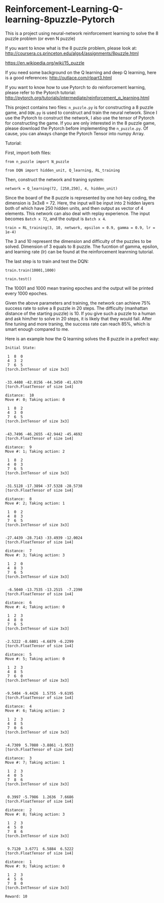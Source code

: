 # Reinforcement-Learning-Q-learning-8puzzle-Pytorch
This is a project using neural-network reinforcement learning to solve the 8 puzzle problem (or even N puzzle)

If you want to know what is the 8 puzzle problem, please look at:
http://coursera.cs.princeton.edu/algs4/assignments/8puzzle.html

https://en.wikipedia.org/wiki/15_puzzle

If you need some background on the Q learning and deep Q learning, here is a good references:
http://outlace.com/rlpart3.html

If you want to know how to use Pytorch to do reinforcement learning, please refer to the Pytorch tutorial:
http://pytorch.org/tutorials/intermediate/reinforcement_q_learning.html

This project contains two files: `n_puzzle.py` is for constructing a 8 puzzle game, and `DQN.py` is used to construct and train the neural network. Since I use the Pytorch to construct the network, I also use the tensor of Pytorch for constructing the game. If you are only interested in the 8 puzzle game, please download the Pytorch before implementing the `n_puzzle.py`. Of cause, you can always change the Pytorch Tensor into numpy Array.


Tutorial:

First, import both files:

`from n_puzzle import N_puzzle`

`from DQN import hidden_unit, Q_learning, RL_training`

Then, construct the network and traning system:

`network = Q_learning(72, [250,250], 4, hidden_unit)`

Since the board of the 8 puzzle is represented by one hot-key coding, the dimension is 3x3x8 = 72. Here, the input will be input into 2 hidden layers both of which have 250 hidden units, and then output as vector of 4 elements. This network can also deal with replay experience. The input becomes `Batch x 72`, and the output is `Batch x 4`.

`train = RL_training(3, 10, network, epsilon = 0.9, gamma = 0.9, lr = 1e-4)`

The 3 and 10 represent the dimension and difficulty of the puzzles to be solved. Dimension of 3 equals to 8 puzzle. The fucntion of gamma, epsilon, and learning rate (lr) can be found at the reinforcement leanrning tutorial.

The last step is to train and test the DQN:

`train.train(10001,1000)`

`train.test()`

The 10001 and 1000 mean traning epoches and the output will be printed every 1000 epoches.

Given the above parameters and training, the network can achieve 75% success rate to solve a 8 puzzle in 20 steps. The difficulty (manhattan distance of the starting puzzle) is 10. If you give such a puzzle to a human and ask him/her to solve in 20 steps, it is likely that they would fail. After fine tuning and more traning, the success rate can reach 85%, which is smart enough compared to me.


Here is an example how the Q learning solves the 8 puzzle in a prefect way:
```
Initial State:

 1  8  0
 4  3  2
 7  6  5
[torch.IntTensor of size 3x3]


-33.4408 -42.0156 -44.3450 -41.6370
[torch.FloatTensor of size 1x4]

distance:  10
Move #: 0; Taking action: 0

 1  8  2
 4  3  0
 7  6  5
[torch.IntTensor of size 3x3]


-43.7496 -46.2655 -42.9442 -45.4692
[torch.FloatTensor of size 1x4]

distance:  9
Move #: 1; Taking action: 2

 1  8  2
 4  0  3
 7  6  5
[torch.IntTensor of size 3x3]


-31.5128 -17.3894 -37.5328 -28.5738
[torch.FloatTensor of size 1x4]

distance:  8
Move #: 2; Taking action: 1

 1  0  2
 4  8  3
 7  6  5
[torch.IntTensor of size 3x3]


-27.4439 -28.7143 -33.4939 -12.0024
[torch.FloatTensor of size 1x4]

distance:  7
Move #: 3; Taking action: 3

 1  2  0
 4  8  3
 7  6  5
[torch.IntTensor of size 3x3]


 -6.5040 -13.7535 -13.2515  -7.2390
[torch.FloatTensor of size 1x4]

distance:  6
Move #: 4; Taking action: 0

 1  2  3
 4  8  0
 7  6  5
[torch.IntTensor of size 3x3]


-2.5222 -8.6801 -4.6879 -6.2299
[torch.FloatTensor of size 1x4]

distance:  5
Move #: 5; Taking action: 0

 1  2  3
 4  8  5
 7  6  0
[torch.IntTensor of size 3x3]


-9.5404 -9.4426  1.5755 -9.6195
[torch.FloatTensor of size 1x4]

distance:  4
Move #: 6; Taking action: 2

 1  2  3
 4  8  5
 7  0  6
[torch.IntTensor of size 3x3]


-4.7309  5.7080 -3.8861 -1.9533
[torch.FloatTensor of size 1x4]

distance:  3
Move #: 7; Taking action: 1

 1  2  3
 4  0  5
 7  8  6
[torch.IntTensor of size 3x3]


 0.3997 -5.7986  1.2636  7.6686
[torch.FloatTensor of size 1x4]

distance:  2
Move #: 8; Taking action: 3

 1  2  3
 4  5  0
 7  8  6
[torch.IntTensor of size 3x3]


 9.7120  3.6771  6.5884  6.5222
[torch.FloatTensor of size 1x4]

distance:  1
Move #: 9; Taking action: 0

 1  2  3
 4  5  6
 7  8  0
[torch.IntTensor of size 3x3]

Reward: 10
```
